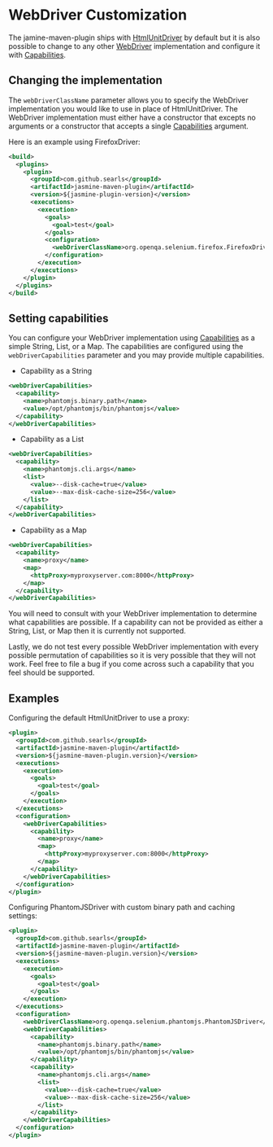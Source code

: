 WebDriver Customization
=======================
The jamine-maven-plugin ships with [HtmlUnitDriver](https://code.google.com/p/selenium/wiki/HtmlUnitDriver) by default but it is also possible to change to any other [WebDriver](http://docs.seleniumhq.org/projects/webdriver/) implementation and configure it with [Capabilities](http://selenium.googlecode.com/git/docs/api/java/org/openqa/selenium/Capabilities.html).

Changing the implementation
---------------------------
The `webDriverClassName` parameter allows you to specify the WebDriver implementation you would like to use in place of HtmlUnitDriver. The WebDriver implementation must either have a constructor that excepts no arguments or a constructor that accepts a single [Capabilities](http://selenium.googlecode.com/git/docs/api/java/org/openqa/selenium/Capabilities.html) argument. 

Here is an example using FirefoxDriver:

```xml
<build>
  <plugins>
    <plugin>
      <groupId>com.github.searls</groupId>
      <artifactId>jasmine-maven-plugin</artifactId>
      <version>${jasmine-plugin-version}</version>
      <executions>
        <execution>
          <goals>
            <goal>test</goal>
          </goals>
          <configuration>
            <webDriverClassName>org.openqa.selenium.firefox.FirefoxDriver</webDriverClassName>
          </configuration>
        </execution>
      </executions>
    </plugin>
  </plugins>
</build>
```

Setting capabilities
--------------------
You can configure your WebDriver implementation using [Capabilities](http://selenium.googlecode.com/git/docs/api/java/org/openqa/selenium/Capabilities.html) as a simple String, List, or a Map. The capabilities are configured using the `webDriverCapabilities` parameter and you may provide multiple capabilities.

* Capability as a String

``` xml
<webDriverCapabilities>
  <capability>
    <name>phantomjs.binary.path</name>
    <value>/opt/phantomjs/bin/phantomjs</value>
  </capability>
</webDriverCapabilities>
```

* Capability as a List

``` xml
<webDriverCapabilities>
  <capability>
    <name>phantomjs.cli.args</name>
    <list>
      <value>--disk-cache=true</value>
      <value>--max-disk-cache-size=256</value>
    </list>
  </capability>
</webDriverCapabilities>
```

* Capability as a Map

``` xml
<webDriverCapabilities>
  <capability>
    <name>proxy</name>
    <map>
      <httpProxy>myproxyserver.com:8000</httpProxy>
    </map>
  </capability>
</webDriverCapabilities>
```

You will need to consult with your WebDriver implementation to determine what capabilities are possible.  If a capability can not be provided as either a String, List, or Map then it is currently not supported.

Lastly, we do not test every possible WebDriver implementation with every possible permutation of capabilities so it is very possible that they will not work. Feel free to file a bug if you come across such a capability that you feel should be supported.

Examples
--------

Configuring the default HtmlUnitDriver to use a proxy:

```xml
<plugin>
  <groupId>com.github.searls</groupId>
  <artifactId>jasmine-maven-plugin</artifactId>
  <version>${jasmine-maven-plugin.version}</version>
  <executions>
    <execution>
      <goals>
        <goal>test</goal>
      </goals>
    </execution>
  </executions>
  <configuration>
    <webDriverCapabilities>
      <capability>
        <name>proxy</name>
        <map>
          <httpProxy>myproxyserver.com:8000</httpProxy>
        </map>
      </capability>
    </webDriverCapabilities>
  </configuration>
</plugin>
```

Configuring PhantomJSDriver with custom binary path and caching settings:

```xml
<plugin>
  <groupId>com.github.searls</groupId>
  <artifactId>jasmine-maven-plugin</artifactId>
  <version>${jasmine-maven-plugin.version}</version>
  <executions>
    <execution>
      <goals>
        <goal>test</goal>
      </goals>
    </execution>
  </executions>
  <configuration>
    <webDriverClassName>org.openqa.selenium.phantomjs.PhantomJSDriver</webDriverClassName>
    <webDriverCapabilities>
      <capability>
        <name>phantomjs.binary.path</name>
        <value>/opt/phantomjs/bin/phantomjs</value>
      </capability>
      <capability>
        <name>phantomjs.cli.args</name>
        <list>
          <value>--disk-cache=true</value>
          <value>--max-disk-cache-size=256</value>
        </list>
      </capability>
    </webDriverCapabilities>
  </configuration>
</plugin>
```

